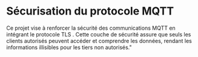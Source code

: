 # Sécurisation du protocole MQTT
Ce projet vise à renforcer la sécurité des communications MQTT en intégrant le protocole TLS .
Cette couche de sécurité assure que seuls les clients autorisés peuvent accéder et comprendre les données, rendant les informations illisibles pour les tiers non autorisés."
